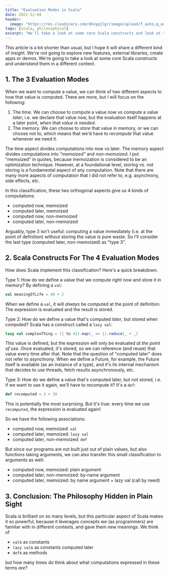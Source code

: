 ```yaml
---
title: "Evaluation Modes in Scala"
date: 2021-12-04
header:
  image: "https://res.cloudinary.com/dkoypjlgr/image/upload/f_auto,q_auto:good,c_auto,w_1200,h_300,g_auto,fl_progressive/v1715952116/blog_cover_large_phe6ch.jpg"
tags: [scala, philosophical]
excerpt: "We'll take a look at some core Scala constructs and look at them from a different angle than we're used to."
---
```


This article is a bit shorter than usual, but I hope it will share a different kind of insight. We're not going to explore new features, external libraries, create apps or demos. We're going to take a look at some core Scala constructs and _understand_ them in a different context.

## 1. The 3 Evaluation Modes

When we want to compute a value, we can think of two different aspects to how that value is computed. There are more, but I will focus on the following:

1. The time. We can choose to compute a value _now_ vs compute a value _later_, i.e. we declare that value now, but the evaluation itself happens at a later point, _when that value is needed_.
2. The memory. We can choose to _store_ that value in memory, or we can choose not to, which means that we'd have to _recompute_ that value whenever we need it.

The time aspect divides computations into now vs later. The memory aspect divides computations into _"memoized"_ and _non-memoized_. I put "memoized" in quotes, because memoization is considered to be an optimization technique. However, at a foundational level, storing vs. not storing is a fundamental aspect of any computation. Note that there are many more aspects of computation that I did not refer to, e.g. asynchrony, side effects, etc.

In this classification, these two orthogonal aspects give us 4 kinds of computations:

- computed now, memoized
- computed later, memoized
- computed now, non-memoized
- computed later, non-memoized

Arguably, type 3 isn't useful: computing a value immediately (i.e. at the point of definition) without storing the value is pure waste. So I'll consider the last type (computed later, non-memoized) as "type 3".

## 2. Scala Constructs For The 4 Evaluation Modes

How does Scala implement this classification? Here's a quick breakdown.

Type 1: How do we define a value that we compute _right now_ and store it in memory? By defining a `val`:

```scala
val meaningOfLife = 40 + 2
```

When we define a `val`, it will _always_ be computed at the point of definition. The expression is evaluated and the result is stored.

Type 2: How do we define a value that's computed _later_, but stored when computed? Scala has a construct called a `lazy val`:

```scala
lazy val complexThing = (1 to 42).map(_ => 1).reduce(_ + _)
```

This value is defined, but the expression will only be evaluated _at the point of use_. Once evaluated, it's stored, so we can reference (and reuse) that value every time after that. Note that the question of "computed later" does not refer to _asynchrony_. When we define a Future, for example, the Future itself is available (as an instance of a type), and it's its internal mechanism that decides to use threads, fetch results asynchronously, etc.

Type 3: How do we define a value that's computed later, but not stored, i.e. if we want to use it again, we'll have to recompute it? It's a `def`:

```scala
def recomputed = 3 + 39
```

This is potentially the most surprising. But it's true: every time we use `recomputed`, the expression is evaluated again!

So we have the following associations:

- computed now, memoized: `val`
- computed later, memoized: `lazy val`
- computed later, non-memoized: `def`

But since our programs are not built just out of plain values, but also functions taking arguments, we can also transfer this small classification to arguments as well:

- computed now, memoized: plain argument
- computed later, non-memoized: by-name argument
- computed later, memoized: by name argument + lazy val (call by need)

## 3. Conclusion: The Philosophy Hidden in Plain Sight

Scala is brilliant on so many levels, but this particular aspect of Scala makes it so powerful, because it leverages concepts we (as programmers) are familiar with in different contexts, and gave them new meanings. We think of

- `val`s as constants
- `lazy val`s as constants computed later
- `def`s as methods

but how many times do think about what computations expressed in these terms _are_?
